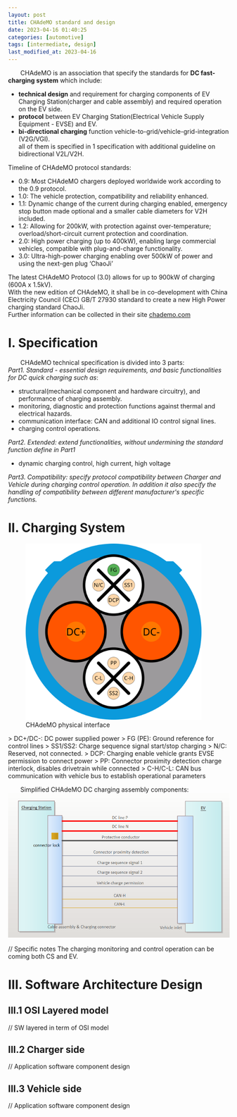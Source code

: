 ```yaml
---
layout: post
title: CHAdeMO standard and design
date: 2023-04-16 01:40:25
categories: [automotive]
tags: [intermediate, design]
last_modified_at: 2023-04-16
---
```


  CHAdeMO is an association that specify the standards for **DC fast-charging system** which include:  
- **technical design** and requirement for charging components of EV Charging Station(charger and cable assembly) and required operation on the EV side.  
- **protocol** between EV Charging Station(Electrical Vehicle Supply Equipment - EVSE) and EV.  
- **bi-directional charging** function vehicle-to-grid/vehicle-grid-integration (V2G/VGI).  
all of them is specified in 1 specification with additional guideline on bidirectional V2L/V2H.  

Timeline of CHAdeMO protocol standards:
- 0.9: Most CHAdeMO chargers deployed worldwide work according to the 0.9 protocol.
- 1.0: The vehicle protection, compatibility and reliability enhanced.
- 1.1: Dynamic change of the current during charging enabled, emergency stop button made optional and a smaller cable diameters for V2H included.
- 1.2: Allowing for 200kW, with protection against over-temperature; overload/short-circuit current protection and coordination.
- 2.0: High power charging (up to 400kW), enabling large commercial vehicles, compatible with plug-and-charge functionality.
- 3.0: Ultra-high-power charging enabling over 500kW of power and using the next-gen plug ‘ChaoJi’

The latest CHAdeMO Protocol (3.0) allows for up to 900kW of charging (600A x 1.5kV).  
With the new edition of CHAdeMO, it shall be in co-development with China Electricity Council (CEC) GB/T 27930 standard to create a new High Power charging standard ChaoJi.  
Further information can be collected in their site [chademo.com](https://www.chademo.com)  

# I. Specification

  CHAdeMO technical specification is divided into 3 parts:  
*Part1. Standard - essential design requirements, and basic functionalities for DC quick charging such as*:  
- structural(mechanical component and hardware circuitry), and performance of charging assembly.
- monitoring, diagnostic and protection functions against thermal and electrical hazards.
- communication interface: CAN and additional IO control signal lines.
- charging control operations.

*Part2. Extended: extend functionalities, without undermining the standard function define in Part1*  
- dynamic charging control, high current, high voltage

*Part3. Compatibility: specify protocol compatibility between Charger and Vehicle during charging control operation. In addition it also specify the handling of compatibility between different manufacturer's specific functions.*  

# II. Charging System
<figure>
  <img src="/assets/img/blogs/2023_04_16/CHAdeMO_connector.svg" alt="CHAdeMO physical interface" width="400" height="400">
  <figcaption>CHAdeMO physical interface</figcaption>
</figure>
> DC+/DC-: DC power supplied power  
> FG (PE): Ground reference for control lines  
> SS1/SS2: Charge sequence signal start/stop charging  
> N/C: Reserved, not connected.  
> DCP: Charging enable vehicle grants EVSE permission to connect power  
> PP: Connector proximity detection charge interlock, disables drivetrain while connected  
> C-H/C-L: CAN bus communication with vehicle bus to establish operational parameters  

  Simplified CHAdeMO DC charging assembly components:  
![CHAdeMO charging](/assets/img/blogs/2023_04_16/CHAdeMO.png)

// Specific notes
The charging monitoring and control operation can be coming both CS and EV.

# III. Software Architecture Design
## III.1 OSI Layered model
// SW layered in term of OSI model


## III.2 Charger side
// Application software component design

## III.3 Vehicle side
// Application software component design